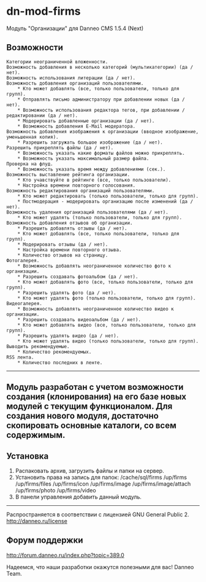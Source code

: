 # dn-mod-firms
 
Модуль "Организации" для Danneo CMS 1.5.4 (Next)

Возможности
---------
    Категории неограниченной вложенности.
    Возможность добавления в несколько категорий (мультикатегории) (да / нет).
    Возможность использования литерации (да / нет).
    Возможность добавления организаций пользователями.
        * Кто может добавлять (все, только пользователи, только для групп).
        * Отправлять письмо администратору при добавлении новых (да / нет).
        * Возможность использования редактора тегов, при добавлении / редактировании (да / нет).
        * Модерировать добавленные организации (да / нет).
        * Возможность добавления E-Mail модератора.
    Возможность добавления изображения к организации (вводное изображение, уменьшенная копия).
        * Разрешить загружать большое изображение (да / нет).
    Разрешить прикреплять файлы (да / нет).
        * Возможность указать какие форматы файлов можно прикреплять.
        * Возможность указать максимальный размер файла.
    Проверка на флуд.
        * Возможность указать время между добавлениями (сек.).
    Возможность выставление рейтинга организации.
        * Кто учавствуйте в рейтинге (все, только пользователи).
        * Настройка времени повторного голосования.
    Возможность редактирования организаций пользователями.
        * Кто может редактировать (только пользователи, только для групп).
        * Постмодерация - модерировать организацию после изменений (да / нет).
    Возможность удаления организаций пользователями (да / нет).
        * Кто может удалять (только пользователи, только для групп).
    Возможность добавления отзывов об организации.
        * Разрешить добавлять отзывы (да / нет).
        * Кто может добавлять (все, только пользователи, только для групп).
        * Модерировать отзывы (да / нет).
        * Настройка времени повторного отзыва.
        * Количество отзывов на страницу.
    Фотогалерея.
        * Возможность добавлять неограниченное количество фото к организации.
        * Разрешить создавать фотоальбом (да / нет).
        * Кто может добавлять фото (все, только пользователи, только для групп).
        * Разрешить удалять фото (да / нет).
        * Кто может удалять фото (только пользователи, только для групп).
    Видеогалерея.
        * Возможность добавлять неограниченное количество видео к организации.
        * Разрешить создавать видеоальбом (да / нет).
        * Кто может добавлять видео (все, только пользователи, только для групп).
        * Разрешить удалять видео (да / нет).
        * Кто может удалять видео (только пользователи, только для групп).
    Выводить рекомендуемые.
        * Количество рекомендуемых.
    RSS лента.
        * Количество последних в ленте.


---------
Модуль разработан с учетом возможности создания (клонирования) на его базе новых модулей с текущим функционалом.
Для создания нового модуля, достаточно скопировать основные каталоги, со всем содержимым.
---------

Установка
---------
1. Распаковать архив, загрузить файлы и папки на сервер.
2. Установить права на запись для папок:
    /cache/sql/firms
    /up/firms
    /up/firms/files
    /up/firms/icon
    /up/firms/image
    /up/firms/image/attach
    /up/firms/photo
    /up/firms/video
3. В панели управления добавить данный модуль.

---------
Распространяется в соответствии с лицензией GNU General Public 2.
http://danneo.ru/license

Форум поддержки
---------
http://forum.danneo.ru/index.php?topic=389.0

Надеемся, что наши разработки окажутся полезными для вас!
Danneo Team.
